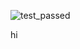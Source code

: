 ![test_passed](https://github.com/bananzi/UnitTests_v2.0/blob/master/.github/workflows/main.yml)

hi
